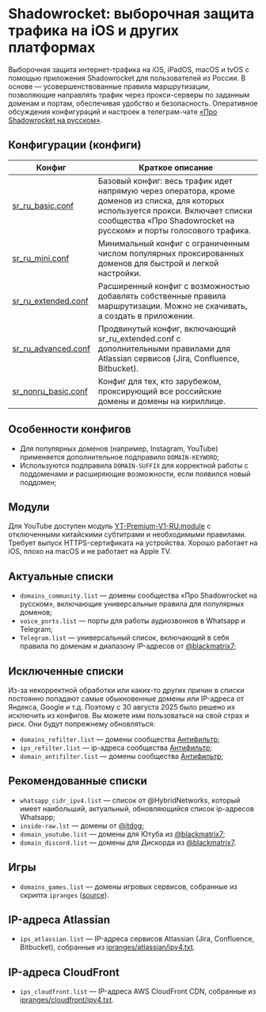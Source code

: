 # Shadowrocket: выборочная защита трафика на iOS и других платформах

Выборочная защита интернет-трафика на iOS, iPadOS, macOS и tvOS с помощью приложения Shadowrocket для пользователей из России. В основе — усовершенствованные правила маршрутизации, позволяющие направлять трафик через прокси-серверы по заданным доменам и портам, обеспечивая удобство и безопасность. Оперативное обсуждения конфигураций и настроек в телеграм-чате [«Про Shadowrocket на русском»](https://t.me/shadowrocket_ru).


## Конфигурации (конфиги)

| Конфиг             | Краткое описание                                                                                             |
|--------------------|-------------------------------------------------------------------------------------------------------------|
| [sr_ru_basic.conf](https://raw.githubusercontent.com/mrkhachaturov/shadowrocket-configuration-file/refs/heads/main/conf/sr_ru_basic.conf)  | Базовый конфиг: весь трафик идет напрямую через оператора, кроме доменов из списка, для которых используется прокси. Включает списки сообщества «Про Shadowrocket на русском» и порты голосового трафика.        |
| [sr_ru_mini.conf](https://raw.githubusercontent.com/mrkhachaturov/shadowrocket-configuration-file/refs/heads/main/conf/sr_ru_mini.conf)   | Минимальный конфиг с ограниченным числом популярных проксированных доменов для быстрой и легкой настройки.    |
| [sr_ru_extended.conf](https://raw.githubusercontent.com/mrkhachaturov/shadowrocket-configuration-file/refs/heads/main/conf/sr_ru_extended.conf) | Расширенный конфиг с возможностью добавлять собственные правила маршрутизации. Можно не скачивать, а создать в приложении.                              |
| [sr_ru_advanced.conf](https://raw.githubusercontent.com/mrkhachaturov/shadowrocket-configuration-file/refs/heads/main/conf/sr_ru_advanced.conf) | Продвинутый конфиг, включающий sr_ru_extended.conf с дополнительными правилами для Atlassian сервисов (Jira, Confluence, Bitbucket). |
| [sr_nonru_basic.conf](https://raw.githubusercontent.com/mrkhachaturov/shadowrocket-configuration-file/refs/heads/main/conf/sr_nonru_basic.conf) | Конфиг для тех, кто зарубежом, проксирующий все российские домены и домены на кириллице.

## Особенности конфигов
- Для популярных доменов (например, Instagram, YouTube) применяется дополнительное подправило `DOMAIN-KEYWORD`;
- Используются подправила `DOMAIN-SUFFIX` для корректной работы с поддоменами и расширяющие возможности, если появился новый поддомен;

## Модули
Для YouTube доступен модуль [YT-Premium-V1-RU.module](https://raw.githubusercontent.com/mrkhachaturov/shadowrocket-configuration-file/refs/heads/release/modules/YT-Premium-V1-RU.module) с отключенными китайскими субтитрами и необходимыми правилами. Требует выпуск HTTPS-сертификата на устройства. Хорошо работает на iOS, плохо на macOS и не работает на Apple TV.

## Актуальные списки
- `domains_community.list` — домены сообщества «Про Shadowrocket на русском», включающие универсальные правила для популярных доменов;
- `voice_ports.list` — порты для работы аудиозвонков в Whatsapp и Telegram;
- `Telegram.list` — универсальный список, включающий в себя правила по доменам и диапазону IP-адресов от [@blackmatrix7](https://github.com/blackmatrix7/ios_rule_script/refs/heads/master/rule/Shadowrocket/Telegram/Telegram.list);

## Исключенные списки
Из-за некорректной обработки или каких-то других причин в списки постоянно попадают самые обыкновенные домены или IP-адреса от Яндекса, Google и т.д. Поэтому с 30 августа 2025 было решено их исключить из конфигов. Вы можете ими пользоваться на свой страх и риск. Они будут попрежнему обновляться:
- `domains_refilter.list` — домены сообщества [Антифильтр](https://community.antifilter.download);
- `ips_refilter.list` — ip-адреса сообщества [Антифильтр](https://community.antifilter.download);
- `domain_antifilter.list` — домены сообщества [Антифильтр](https://community.antifilter.download);

## Рекомендованные списки
- `whatsapp_cidr_ipv4.list` — список от @HybridNetworks, который имеет наибольший, актуальный, обновляющийся список ip-адресов Whatsapp;
- `inside-raw.lst` — домены от [@itdog](https://github.com/itdoginfo/allow-domains/blob/main/Russia/inside-clashx.lst);
- `domain_youtube.list` — домены для Ютуба из [@blackmatrix7](https://github.com/dsvip/Quantumult-X);
- `domain_discord.list` — домены для Дискорда из [@blackmatrix7](https://github.com/blackmatrix7/ios_rule_script).

## Игры
- `domains_games.list` — домены игровых сервисов, собранные из скрипта `ipranges` ([source](https://github.com/mrkhachaturov/ipranges/blob/main/games/downloader.sh)).

## IP-адреса Atlassian
- `ips_atlassian.list` — IP-адреса сервисов Atlassian (Jira, Confluence, Bitbucket), собранные из [ipranges/atlassian/ipv4.txt](https://github.com/mrkhachaturov/ipranges/blob/main/atlassian/ipv4.txt).

## IP-адреса CloudFront
- `ips_cloudfront.list` — IP-адреса AWS CloudFront CDN, собранные из [ipranges/cloudfront/ipv4.txt](https://github.com/mrkhachaturov/ipranges/blob/main/cloudfront/ipv4.txt).
